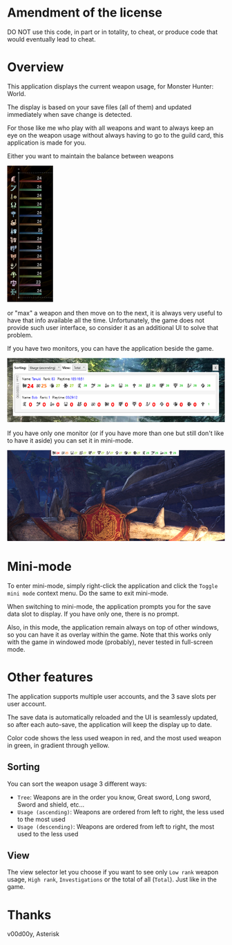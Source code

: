 # Amendment of the license

DO NOT use this code, in part or in totality, to cheat, or produce code that would eventually lead to cheat.

# Overview

This application displays the current weapon usage, for Monster Hunter: World.

The display is based on your save files (all of them) and updated immediately when save change is detected.

For those like me who play with all weapons and want to always keep an eye on the weapon usage without always having to go to the guild card, this application is made for you.

Either you want to maintain the balance between weapons

![Balanced weapons usage](docs/screenshot03.png)

or "max" a weapon and then move on to the next, it is always very useful to have that info available all the time. Unfortunately, the game does not provide such user interface, so consider it as an additional UI to solve that problem.

If you have two monitors, you can have the application beside the game.

![Normal size app](docs/screenshot01.png)

If you have only one monitor (or if you have more than one but still don't like to have it aside) you can set it in mini-mode.

![Mini mode](docs/screenshot02.png)

# Mini-mode

To enter mini-mode, simply right-click the application and click the `Toggle mini mode` context menu. Do the same to exit mini-mode.

When switching to mini-mode, the application prompts you for the save data slot to display. If you have only one, there is no prompt.

Also, in this mode, the application remain always on top of other windows, so you can have it as overlay within the game. Note that this works only with the game in windowed mode (probably), never tested in full-screen mode.

# Other features

The application supports multiple user accounts, and the 3 save slots per user account.

The save data is automatically reloaded and the UI is seamlessly updated, so after each auto-save, the application will keep the display up to date.

Color code shows the less used weapon in red, and the most used weapon in green, in gradient through yellow.

## Sorting

You can sort the weapon usage 3 different ways:
- `Tree`: Weapons are in the order you know, Great sword, Long sword, Sword and shield, etc...
- `Usage (ascending)`: Weapons are ordered from left to right, the less used to the most used
- `Usage (descending)`: Weapons are ordered from left to right, the most used to the less used

## View

The view selector let you choose if you want to see only `Low rank` weapon usage, `High rank`, `Investigations` or the total of all (`Total`). Just like in the game.

# Thanks

v00d00y, Asterisk
